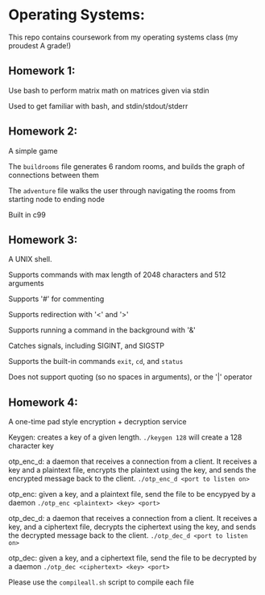 # Operating Systems:

This repo contains coursework from my operating systems class (my proudest A grade!)

## Homework 1:
Use bash to perform matrix math on matrices given via stdin

Used to get familiar with bash, and stdin/stdout/stderr

## Homework 2:
A simple game

The `buildrooms` file generates 6 random rooms, and builds the graph of connections between them

The `adventure` file walks the user through navigating the rooms from starting node to ending node

Built in c99

## Homework 3:
A UNIX shell. 

Supports commands with max length of 2048 characters and 512 arguments

Supports '#' for commenting

Supports redirection with '<' and '>'

Supports running a command in the background with '&'

Catches signals, including SIGINT, and SIGSTP

Supports the built-in commands `exit`, `cd`, and `status`

Does not support quoting (so no spaces in arguments), or the '|' operator


## Homework 4:
A one-time pad style encryption + decryption service


Keygen: creates a key of a given length.
`./keygen 128` will create a 128 character key


otp_enc_d: a daemon that receives a connection from a client. It receives a key and a plaintext file, encrypts the plaintext using the key, and sends the encrypted message back to the client.
`./otp_enc_d <port to listen on>`


otp_enc: given a key, and a plaintext file, send the file to be encypyed by a daemon
`./otp_enc <plaintext> <key> <port>`


otp_dec_d: a daemon that receives a connection from a client. It receives a key, and a ciphertext file, decrypts the ciphertext using the key, and sends the decrypted message back to the client. 
`./otp_dec_d <port to listen on>`


otp_dec: given a key, and a ciphertext file, send the file to be decrypted by a daemon
`./otp_dec <ciphertext> <key> <port>`


Please use the `compileall.sh` script to compile each file